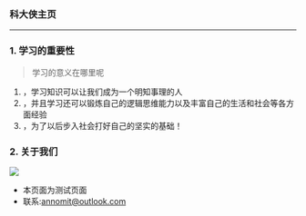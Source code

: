 ### 科大侠主页

---

### 1. 学习的重要性

> 学习的意义在哪里呢

1. ，学习知识可以让我们成为一个明知事理的人
2. ，并且学习还可以锻炼自己的逻辑思维能力以及丰富自己的生活和社会等各方面经验
3. ，为了以后步入社会打好自己的坚实的基础！



### 2. 关于我们

![](https://raw.githubusercontent.com/annomi/annomi.github.io/master/files/c1.png)

- 本页面为测试页面
- 联系:annomit@outlook.com
